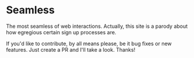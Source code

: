 # Seamless

The most seamless of web interactions. Actually, this site is a parody about how egregious certain sign up processes are.

If you'd like to contribute, by all means please, be it bug fixes or new features. Just create a PR and I'll take a look. Thanks!
